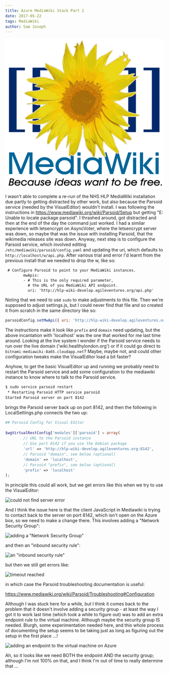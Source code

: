 ```yaml
---
title: Azure MediaWiki Stack Part 2
date: 2017-05-22
tags: MediaWiki
author: Sam Joseph
---
```


![mediawiki](/images/MediaWiki.svg)

I wasn't able to complete a re-run of the NHS HLP MediaWiki installation due partly to getting distracted by other work, but also because the Parsoid service (needed by the VisualEditor) wouldn't install.  I was following the instructions in https://www.mediawiki.org/wiki/Parsoid/Setup but getting "E: Unable to locate package parsoid".  I thrashed around, got distracted and then at the end of the day the command just worked.  I had a similar experience with letsencrypt on AsyncVoter, where the letsencrypt server was down, so maybe that was the issue with installing Parsoid, that the wikimedia releases site was down.  Anyway, next step is to configure the Parsoid service, which involved editing `/etc/mediawiki/parsoid/config.yaml` and updating the uri, which defaults to `http://localhost/w/api.php`.  After various trial and error I'd learnt from the previous install that we needed to drop the w, like so:  

```
 # Configure Parsoid to point to your MediaWiki instances.
        mwApis:
        - # This is the only required parameter,
          # the URL of you MediaWiki API endpoint.
          uri: 'http://hlp-wiki-develop.agileventures.org/api.php'
```

Noting that we need to use `sudo` to make adjustments to this file.  Then we're supposed to adjust settings.js, but I could never find that file and so created it from scratch in the same directory like so:

```js
parsoidConfig.setMwApi({ uri: 'http://hlp-wiki-develop.agileventures.org/api.php', prefix: 'localhost', domain: 'localhost' });
```

The instructions make it look like `prefix` and `domain` need updating, but the above incantation with 'localhost' was the one that worked for me last time around.  Looking at the live system I wonder if the Parsoid service needs to run over the live domain ('wiki.healthylondon.org') or if it could go direct to `bitnami-mediawiki-8a65.cloudapp.net`?  Maybe, maybe not, and could other configuration tweaks make the VisualEditor load a bit faster?

Anyhow, to get the basic VisualEditor up and running we probably need to restart the Parsoid service and add some configuration to the mediawiki instance to know where to talk to the Parsoid service.

```sh
$ sudo service parsoid restart
 * Restarting Parsoid HTTP service parsoid
Started Parsoid server on port 8142
```
brings the Parsoid server back up on port 8142, and then the following in LocalSettings.php connects the two up:

```php
## Parsoid Config for Visual Editor

$wgVirtualRestConfig['modules']['parsoid'] = array(
        // URL to the Parsoid instance
        // Use port 8142 if you use the Debian package
        'url' => 'http://hlp-wiki-develop.agileventures.org:8142',
        // Parsoid "domain", see below (optional)
        'domain' => 'localhost',
        // Parsoid "prefix", see below (optional)
        'prefix' => 'localhost'
);
```

In principle this could all work, but we get errors like this when we try to use the VisualEditor:

![could not find server error](https://www.dropbox.com/s/xr1198z72jforf0/Screenshot%202017-05-22%2010.21.31.png?dl=1)

And I think the issue here is that the client JavaScript in Mediawiki is trying to contact back to the server on port 8142, which isn't open on the Azure box, so we need to make a change there.  This involves adding a "Network Security Group":

![adding a "Network Security Group"](https://www.dropbox.com/s/w9sb7stbq88wams/Screenshot%202017-05-22%2010.26.37.png?dl=1)

and then an "inbound security rule":

![an "inbound security rule"](https://www.dropbox.com/s/59o0krege5temk9/Screenshot%202017-05-22%2010.28.20.png?dl=1)

but then we still get errors like:

![timeout reached](https://www.dropbox.com/s/l810011weec2vef/Screenshot%202017-05-22%2010.34.32.png?dl=1)

in which case the Parsoid troubleshooting documentation is useful:

https://www.mediawiki.org/wiki/Parsoid/Troubleshooting#Configuration

Although I was stuck here for a while, but I think it comes back to the problem that it doesn't involve adding a security group - at least the way I got it to work last time (which took a while to figure out) was to add an extra endpoint rule to the virtual machine.  Although maybe the security group IS needed.  Blurgh, some experimentation needed here, and this whole process of documenting the setup seems to be taking just as long as figuring out the setup in the first place ...!

![adding an endpoint to the virtual machine on Azure](https://www.dropbox.com/s/ghzx10bnhbq7nbm/Screenshot%202017-05-22%2011.04.09.png?dl=1)

Ah, so it looks like we need BOTH the endpoint AND the security group; although I'm not 100% on that, and I think I'm out of time to really determine that ...




